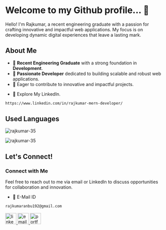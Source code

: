 # Welcome to my Github profile... 👋

Hello! I'm Rajkumar, a recent engineering graduate with a passion for crafting innovative and impactful web applications. My focus is on developing dynamic digital experiences that leave a lasting mark.



## About Me
- 🌱 **Recent Engineering Graduate** with a strong foundation in **Development**.
- 💼 **Passionate Developer** dedicated to building scalable and robust web applications.
- 🚀 Eager to contribute to innovative and impactful projects.
<!--
- 🌐 Explore My Portfolio.

```bash
https://rajkumar-portfolio-35.vercel.app/
```
-->
- 🔗 Explore My LinkedIn.
```bash
https://www.linkedin.com/in/rajkumar-mern-developer/
```
## Used Languages
<p align="left"> <img src="https://komarev.com/ghpvc/?username=rajkumar-35&label=Profile%20views&color=0e75b6&style=flat" alt="rajkumar-35" /> </p>

<div align="left" >
  <img align="" src="https://github-readme-stats.vercel.app/api/top-langs?username=rajkumar-35&show_icons=true&locale=en&layout=compact" alt="rajkumar-35"/>
</div>

## Let's Connect!

### Connect with Me
Feel free to reach out to me via email or LinkedIn to discuss opportunities for collaboration and innovation.
- 🔗 E-Mail ID
```bash
rajkumaranbu192@gmail.com
```

<div>
  <!-- LinkedIn -->
  <a href="https://www.linkedin.com/in/rajkumar-mern-developer/" target="_blank">
      <img src="https://img.shields.io/static/v1?message=LinkedIn&logo=linkedin&label=&color=0077B5&logoColor=white&labelColor=&style=for-the-badge" height="35" alt="linkedin logo"  />
  </a>
  
  <!-- Email -->
  <a href="mailto:rajkumaranbu192@gmail.com" target="_blank">
      <img src="https://img.shields.io/static/v1?message=Email&logo=gmail&label=&color=EA4335&logoColor=white&labelColor=&style=for-the-badge" height="35" alt="email logo" />
  </a>
  
  <!-- Portfolio -->
  <a href="https://your-portfolio-url.com" target="_blank">
      <img src="https://img.shields.io/static/v1?message=Portfolio&logo=web&label=&color=90EE90&logoColor=white&labelColor=&style=for-the-badge" height="35" alt="portfolio logo" />
  </a>
</div>

